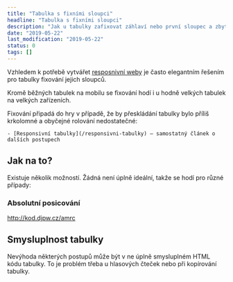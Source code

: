 ```yaml
---
title: "Tabulka s fixními sloupci"
headline: "Tabulka s fixními sloupci"
description: "Jak u tabulky zafixovat záhlaví nebo první sloupec a zbytek nechat scrollovat."
date: "2019-05-22"
last_modification: "2019-05-22"
status: 0
tags: []
---
```


Vzhledem k potřebě vytvářet [resposnivní weby](/responsive) je často elegantním řešením pro tabulky fixování jejich sloupců.

Kromě běžných tabulek na mobilu se fixování hodí i u hodně velkých tabulek na velkých zařízeních.

Fixování připadá do hry v případě, že by přeskládání tabulky bylo příliš krkolomné a obyčejné rolování nedostatečné:

    - [Responsivní tabulky](/responsivni-tabulky) – samostatný článek o dalších postupech

## Jak na to?

Existuje několik možností. Žádná není úplně ideální, takže se hodí pro různé případy:

### Absolutní posicování

http://kod.djpw.cz/amrc

## Smysluplnost tabulky

Nevýhoda některých postupů může být v ne úplně smysluplném HTML kódu tabulky. To je problém třeba u hlasových čteček nebo při kopírování tabulky.